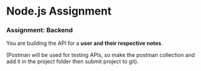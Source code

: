 # Node.js Assignment
### Assignment: Backend

You are building the API for a **user and their respective notes**.


(Postman will be used for testing APIs, so make the postman collection and add it in the project folder then submit project to git).

